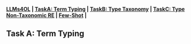 **[LLMs4OL](../README.md#llms4ol-paradigm-setup) | [TaskA: Term Typing](../TaskA/README.md) | [TaskB: Type Taxonomy](../TaskB/README.md) | [TaskC: Type Non-Taxonomic RE](../TaskC/README.md) | [Few-Shot](../FSL/readme.md) |** 

## Task A: Term Typing
